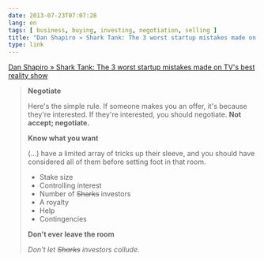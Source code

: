 ```yaml
---
date: 2013-07-23T07:07:28
lang: en
tags: [ business, buying, investing, negotiation, selling ]
title: "Dan Shapiro » Shark Tank: The 3 worst startup mistakes made on TV's best reality show"
type: link
---
```


[Dan Shapiro » Shark Tank: The 3 worst startup mistakes made on TV's
best reality
show](http://www.danshapiro.com/blog/2013/05/3-worst-startup-mistakes-made-on-best-reality-show/)

> **Negotiate**
>
> Here's the simple rule. If someone makes you an offer, it's because
> they're interested. If they're interested, you should negotiate. **Not
> accept; negotiate.**
>
> **Know what you want**
>
> (...) have a limited array of tricks up their sleeve, and you should
> have considered all of them before setting foot in that room.
>
> -   Stake size
> -   Controlling interest
> -   Number of ~~Sharks~~ investors
> -   A royalty
> -   Help
> -   Contingencies
>
> **Don't ever leave the room**
>
> *Don't let ~~Sharks~~ investors collude.*

